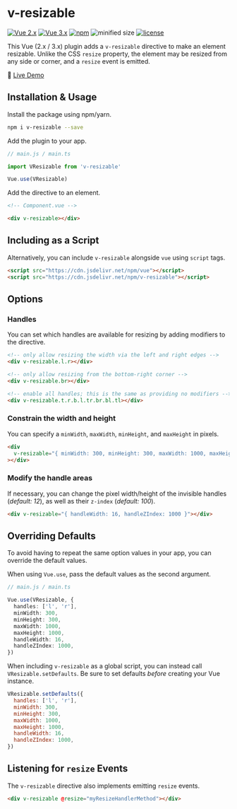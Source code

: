 # v-resizable

[![Vue 2.x](https://img.shields.io/badge/Vue-2.x-brightgreen.svg)](https://vuejs.org/v2/guide/)
[![Vue 3.x](https://img.shields.io/badge/Vue-3.x-brightgreen.svg)](https://v3.vuejs.org/guide/)
[![npm](https://img.shields.io/npm/v/v-resizable.svg)](https://www.npmjs.com/package/v-resizable)
![minified size](https://img.shields.io/bundlephobia/min/v-resizable?label=minified%20size&style=flat)
[![license](https://img.shields.io/github/license/kevinleedrum/v-resizable)](https://github.com/kevinleedrum/v-resizable/blob/main/LICENSE)

This Vue (2.x / 3.x) plugin adds a `v-resizable` directive to make an element resizable. Unlike the CSS `resize` property, the element may be resized from any side or corner, and a `resize` event is emitted.

🚀 [Live Demo](https://codepen.io/kevinleedrum/pen/OJbKPYE)

## Installation & Usage

Install the package using npm/yarn.

```bash
npm i v-resizable --save
```

Add the plugin to your app.

```ts
// main.js / main.ts

import VResizable from 'v-resizable'

Vue.use(VResizable)
```

Add the directive to an element.

```html
<!-- Component.vue -->

<div v-resizable></div>
```

## Including as a Script

Alternatively, you can include `v-resizable` alongside `vue` using `script` tags.

```html
<script src="https://cdn.jsdelivr.net/npm/vue"></script>
<script src="https://cdn.jsdelivr.net/npm/v-resizable"></script>
```

## Options

### Handles

You can set which handles are available for resizing by adding modifiers to the directive.

```html
<!-- only allow resizing the width via the left and right edges -->
<div v-resizable.l.r></div>

<!-- only allow resizing from the bottom-right corner -->
<div v-resizable.br></div>

<!-- enable all handles; this is the same as providing no modifiers -->
<div v-resizable.t.r.b.l.tr.br.bl.tl></div>
```

### Constrain the width and height

You can specify a `minWidth`, `maxWidth`, `minHeight`, and `maxHeight` in pixels.

```html
<div
  v-resizable="{ minWidth: 300, minHeight: 300, maxWidth: 1000, maxHeight: 1000 }"
></div>
```

### Modify the handle areas

If necessary, you can change the pixel width/height of the invisible handles (_default: 12_), as well as their `z-index` (_default: 100_).

```html
<div v-resizable="{ handleWidth: 16, handleZIndex: 1000 }"></div>
```

## Overriding Defaults

To avoid having to repeat the same option values in your app, you can override the default values.

When using `Vue.use`, pass the default values as the second argument.

```ts
// main.js / main.ts

Vue.use(VResizable, {
  handles: ['l', 'r'],
  minWidth: 300,
  minHeight: 300,
  maxWidth: 1000,
  maxHeight: 1000,
  handleWidth: 16,
  handleZIndex: 1000,
})
```

When including `v-resizable` as a global script, you can instead call `VResizable.setDefaults`. Be sure to set defaults _before_ creating your Vue instance.

```js
VResizable.setDefaults({
  handles: ['l', 'r'],
  minWidth: 300,
  minHeight: 300,
  maxWidth: 1000,
  maxHeight: 1000,
  handleWidth: 16,
  handleZIndex: 1000,
})
```

## Listening for `resize` Events

The `v-resizable` directive also implements emitting `resize` events.

```html
<div v-resizable @resize="myResizeHandlerMethod"></div>
```
